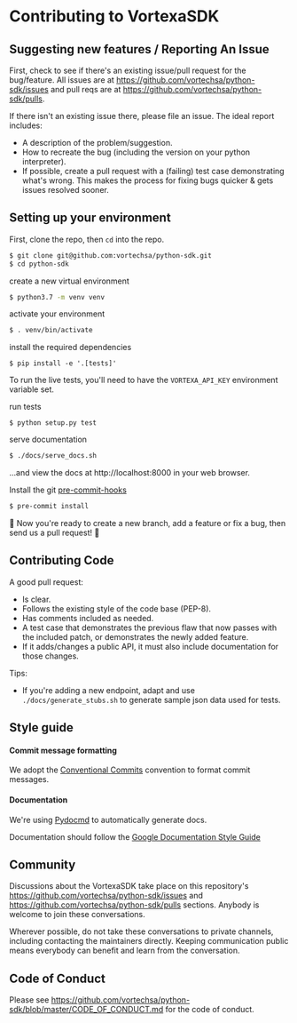 # Contributing to VortexaSDK


## Suggesting new features / Reporting An Issue

First, check to see if there's an existing issue/pull request for the
bug/feature. All issues are at https://github.com/vortechsa/python-sdk/issues and pull reqs are at
https://github.com/vortechsa/python-sdk/pulls.

If there isn't an existing issue there, please file an issue. The
ideal report includes:

-  A description of the problem/suggestion.
-  How to recreate the bug (including the version on your python interpreter).
-  If possible, create a pull request with a (failing) test case
   demonstrating what's wrong. This makes the process for fixing bugs
   quicker & gets issues resolved sooner.

## Setting up your environment

First, clone the repo, then `cd` into the repo.

```bash
$ git clone git@github.com:vortechsa/python-sdk.git
$ cd python-sdk
```

create a new virtual environment
```bash
$ python3.7 -m venv venv
```

activate your environment
```bash
$ . venv/bin/activate
```

install the required dependencies
```
$ pip install -e '.[tests]'
```

To run the live tests, you'll need to have the `VORTEXA_API_KEY` environment variable set.

run tests
```
$ python setup.py test
```

serve documentation
```bash
$ ./docs/serve_docs.sh
```
…and view the docs at http://localhost:8000 in your web browser.

Install the git [pre-commit-hooks](https://pre-commit.com/#3-install-the-git-hook-scripts)
```bash
$ pre-commit install
```


:tada: Now you're ready to create a new branch, add a feature or fix a bug, then send us a pull request! :tada:

## Contributing Code

A good pull request:
-  Is clear.
-  Follows the existing style of the code base (PEP-8).
-  Has comments included as needed.
-  A test case that demonstrates the previous flaw that now passes with
   the included patch, or demonstrates the newly added feature.
-  If it adds/changes a public API, it must also include documentation
   for those changes.

Tips:
- If you're adding a new endpoint, adapt and use `./docs/generate_stubs.sh` to generate sample json data used for tests.


## Style guide

#### Commit message formatting
We adopt the [Conventional Commits](https://www.conventionalcommits.org) convention to format commit messages.


#### Documentation
We're using [Pydocmd](https://github.com/NiklasRosenstein/pydoc-markdown)
to automatically generate docs.

Documentation should follow the [Google Documentation Style Guide](https://developers.google.com/style/api-reference-comments)


## Community

Discussions about the VortexaSDK take place on this repository's https://github.com/vortechsa/python-sdk/issues and https://github.com/vortechsa/python-sdk/pulls sections. Anybody is welcome to join these conversations.

Wherever possible, do not take these conversations to private channels, including contacting the maintainers directly. Keeping communication public means everybody can benefit and learn from the conversation.

## Code of Conduct

Please see https://github.com/vortechsa/python-sdk/blob/master/CODE_OF_CONDUCT.md for the code of conduct.
